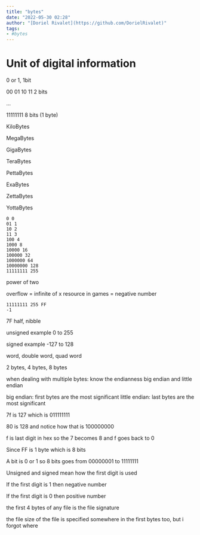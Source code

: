 ```yaml
---
title: "bytes"
date: "2022-05-30 02:28"
author: "[Doriel Rivalet](https://github.com/DorielRivalet)"
tags:
- #bytes
---
```



# Unit of digital information
0 or 1, 1bit

00 01 10 11 2 bits

...

11111111 8 bits (1 byte)

KiloBytes

MegaBytes

GigaBytes

TeraBytes

PettaBytes

ExaBytes

ZettaBytes

YottaBytes

```
0 0
01 1
10 2
11 3
100 4
1000 8
10000 16
100000 32
1000000 64
10000000 128
11111111 255
```

power of two

overflow = infinite of x resource in games = negative number

```
11111111 255 FF
-1
```

7F half, nibble

unsigned example 0 to 255

signed example -127 to 128

word, double word, quad word

2 bytes, 4 bytes, 8 bytes

when dealing with multiple bytes: know the endianness
big endian and little endian

big endian: first bytes are the most significant
little endian: last bytes are the most significant

7f is 127 which is 011111111

80 is 128 and notice how that is 100000000

f is last digit in hex so the 7 becomes 8 and f goes back to 0

Since FF is 1 byte which is 8 bits

A bit is 0 or 1 so 8 bits goes from 00000001 to 11111111

Unsigned and signed mean how the first digit is used

If the first digit is 1 then negative number

If the first digit is 0 then positive number


the first 4 bytes of any file is the file signature

the file size of the file is specified somewhere in the first bytes too, but i forgot where